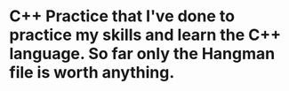 # C++ Practice that I've done to practice my skills and learn the C++ language. So far only the Hangman file is worth anything.
